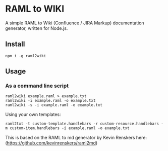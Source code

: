 # RAML to WIKI

A simple RAML to Wiki (Confluence / JIRA Markup) documentation generator, written for Node.js.



## Install
```
npm i -g raml2wiki
```


## Usage

### As a command line script

```
raml2wiki example.raml > example.txt
raml2wiki -i example.raml -o example.txt
raml2wiki -s -i example.raml -o example.txt
```

Using your own templates:

```
raml2txt -t custom-template.handlebars -r custom-resource.handlebars -m custom-item.handlebars -i example.raml -o example.txt
```

This is based on the RAML to md generator by Kevin Renskers here: (https://github.com/kevinrenskers/raml2md) 

